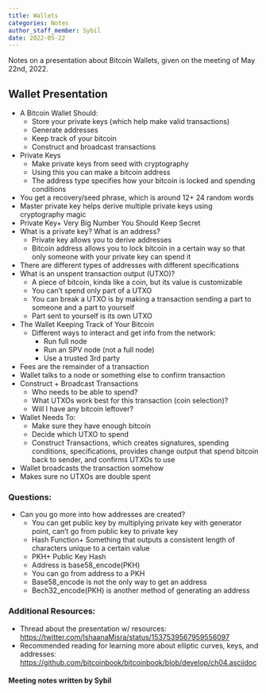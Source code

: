 ```yaml
---
title: Wallets
categories: Notes
author_staff_member: Sybil
date: 2022-05-22
---
```

Notes on a presentation about Bitcoin Wallets, given on the meeting of May 22nd, 2022.

## Wallet Presentation
+ A Bitcoin Wallet Should: 
    + Store your private keys (which help make valid transactions)
    + Generate addresses
    + Keep track of your bitcoin
    + Construct and broadcast  transactions
+ Private Keys
    + Make private keys from seed with cryptography
    + Using this you can make a bitcoin address
    + The address type specifies how your bitcoin is locked and spending conditions
+ You get a recovery/seed phrase, which is around 12+ 24 random words
+ Master private key helps derive multiple private keys using cryptography magic
+ Private Key+ Very Big Number You Should Keep Secret
+ What is a private key? What is an address?
    + Private key allows you to derive addresses
    + Bitcoin address allows you to lock bitcoin in a certain way so that only someone with your private key can spend it
+ There are different types of addresses with different specifications
+ What is an unspent transaction output (UTXO)?
    + A piece of bitcoin, kinda like a coin, but its value is customizable
    + You can’t spend only part of a UTXO
    + You can break a UTXO is by making a transaction sending a part to someone and a part to yourself
    + Part sent to yourself is its own UTXO
+ The Wallet Keeping Track of Your Bitcoin
    + Different ways to interact and get info from the network:
        + Run full node
        + Run an SPV node (not a full node)
        + Use a trusted 3rd party
+ Fees are the remainder of a transaction
+ Wallet talks to a node or something else to confirm transaction
+ Construct + Broadcast Transactions
    + Who needs to be able to spend?
    + What UTXOs work best for this transaction (coin selection)?
    + Will I have any bitcoin leftover?
+ Wallet Needs To:
    + Make sure they have enough bitcoin
    + Decide which UTXO to spend
    + Construct Transactions, which creates signatures, spending conditions, specifications, provides change output that spend bitcoin back to sender, and confirms UTXOs to use
+ Wallet broadcasts the transaction somehow
+ Makes sure no UTXOs are double spent

### Questions: 
+ Can you go more into how addresses are created?
    + You can get public key by multiplying private key with generator point, can’t go from public key to private key
    + Hash Function+ Something that outputs a consistent length of characters unique to a certain value
    + PKH+ Public Key Hash
    + Address is base58_encode(PKH)
    + You can go from address to a PKH
    + Base58_encode is not the only way to get an address
    + Bech32_encode(PKH) is another method of generating an address

### Additional Resources:
+ Thread about the presentation w/ resources: https://twitter.com/IshaanaMisra/status/1537539567959556097
+ Recommended reading for learning more about elliptic curves, keys, and addresses: https://github.com/bitcoinbook/bitcoinbook/blob/develop/ch04.asciidoc 

#### Meeting notes written by Sybil
